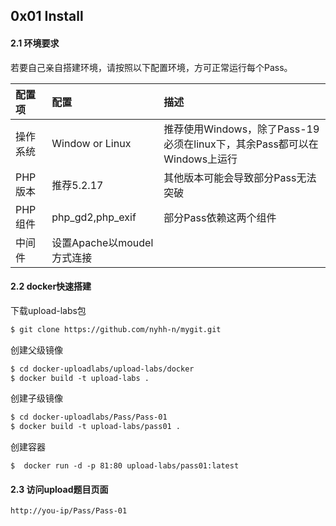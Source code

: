 ## 0x01 Install

#### 2.1 环境要求

若要自己亲自搭建环境，请按照以下配置环境，方可正常运行每个Pass。

|配置项|配置|描述|
|:---|:---|:---|
|操作系统|Window or Linux|推荐使用Windows，除了Pass-19必须在linux下，其余Pass都可以在Windows上运行|
|PHP版本|推荐5.2.17|其他版本可能会导致部分Pass无法突破|
|PHP组件|php_gd2,php_exif|部分Pass依赖这两个组件|
|中间件|设置Apache以moudel方式连接||

#### 2.2 docker快速搭建

下载upload-labs包

```txt
$ git clone https://github.com/nyhh-n/mygit.git
```

创建父级镜像

```txt
$ cd docker-uploadlabs/upload-labs/docker
$ docker build -t upload-labs .
```

创建子级镜像

```txt
$ cd docker-uploadlabs/Pass/Pass-01
$ docker build -t upload-labs/pass01 .
```

创建容器

```
$  docker run -d -p 81:80 upload-labs/pass01:latest
```

#### 2.3 访问upload题目页面

```txt
http://you-ip/Pass/Pass-01
```



